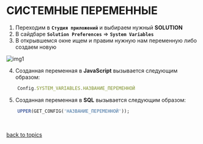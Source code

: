 # СИСТЕМНЫЕ ПЕРЕМЕННЫЕ

1. Переходим в **`Студия приложений`** и выбираем нужный **SOLUTION**
2. В сайдбаре **`Solution Preferences`** => **`System Variables`**
3. В открывшемся окне ищем и правим нужную нам переменную либо создаем новую

![img1](https://github.com/CrappyCodeMaker/ECCENTEX-KNOWLEGE/blob/main/Content/7%20System%20Variables/IMG/1.png?raw=true)

4. Созданная переменная в **JavaScript** вызывается следующим образом:

```JavaScript
    Config.SYSTEM_VARIABLES.НАЗВАНИЕ_ПЕРЕМЕННОЙ
```


5. Созданная переменная в **SQL** вызывается следующим образом:

```SQL
    UPPER(GET_CONFIG('НАЗВАНИЕ_ПЕРЕМЕННОЙ'));
```


<br/>

[back to topics](https://github.com/CrappyCodeMaker/ECCENTEX-KNOWLEGE/blob/main/Content/0%20Topics/README.md)